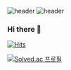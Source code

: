 ![header](https://capsule-render.vercel.app/api?type=wave&color=auto&height=300&section=header&text=hae%20burney&animaion=fadeIn&fontSize=90)
![header](https://capsule-render.vercel.app/api?text=haeburney&animation=fadeIn&height=300&color=7092be)

### Hi there 👋

[![Hits](https://hits.seeyoufarm.com/api/count/incr/badge.svg?url=https%3A%2F%2Fgithub.com%2Fhaeburney&count_bg=%237092BE&title_bg=%2355555555&icon=apple.svg&icon_color=%23E7E7E7&title=hits&edge_flat=false)](https://hits.seeyoufarm.com)

[![Solved.ac
프로필](http://mazassumnida.wtf/api/mini/generate_badge?boj=hanttak0927)](https://solved.ac/hanttak0927)




<!--
**haeburney/haeburney** is a ✨ _special_ ✨ repository because its `README.md` (this file) appears on your GitHub profile.

Here are some ideas to get you started:

- 🔭 I’m currently working on ...
- 🌱 I’m currently learning ...
- 👯 I’m looking to collaborate on ...
- 🤔 I’m looking for help with ...
- 💬 Ask me about ...
- 📫 How to reach me: ...
- 😄 Pronouns: ...
- ⚡ Fun fact: ...
-->
